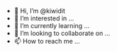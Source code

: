- 👋 Hi, I’m @kiwidit
- 👀 I’m interested in ...
- 🌱 I’m currently learning ...
- 💞️ I’m looking to collaborate on ...
- 📫 How to reach me ...

<!---
kiwidit/kiwidit is a ✨ special ✨ repository because its `README.md` (this file) appears on your GitHub profile.
You can click the Preview link to take a look at your changes.
--->
